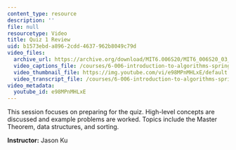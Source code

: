 ```yaml
---
content_type: resource
description: ''
file: null
resourcetype: Video
title: Quiz 1 Review
uid: b1573ebd-a896-2cdd-4637-962b8049c79d
video_files:
  archive_url: https://archive.org/download/MIT6.006S20/MIT6_006S20_03_06_Quiz_1_Review_300k.mp4
  video_captions_file: /courses/6-006-introduction-to-algorithms-spring-2020/fc6ad811f8d8561e96e20535204111b4_e98MPnMHLxE.vtt
  video_thumbnail_file: https://img.youtube.com/vi/e98MPnMHLxE/default.jpg
  video_transcript_file: /courses/6-006-introduction-to-algorithms-spring-2020/5148975023959ffe4b43f52277ed8549_e98MPnMHLxE.pdf
video_metadata:
  youtube_id: e98MPnMHLxE
---
```


This session focuses on preparing for the quiz. High-level concepts are discussed and example problems are worked. Topics include the Master Theorem, data structures, and sorting.

**Instructor:** Jason Ku